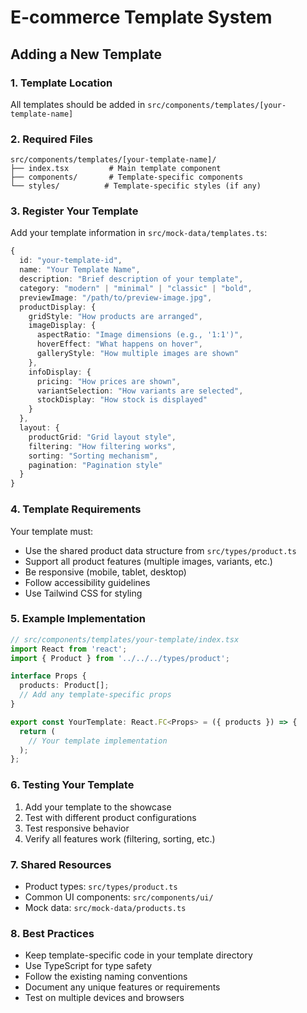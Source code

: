 # E-commerce Template System

## Adding a New Template

### 1. Template Location

All templates should be added in `src/components/templates/[your-template-name]`

### 2. Required Files

```
src/components/templates/[your-template-name]/
├── index.tsx         # Main template component
├── components/       # Template-specific components
└── styles/          # Template-specific styles (if any)
```

### 3. Register Your Template

Add your template information in `src/mock-data/templates.ts`:

```typescript
{
  id: "your-template-id",
  name: "Your Template Name",
  description: "Brief description of your template",
  category: "modern" | "minimal" | "classic" | "bold",
  previewImage: "/path/to/preview-image.jpg",
  productDisplay: {
    gridStyle: "How products are arranged",
    imageDisplay: {
      aspectRatio: "Image dimensions (e.g., '1:1')",
      hoverEffect: "What happens on hover",
      galleryStyle: "How multiple images are shown"
    },
    infoDisplay: {
      pricing: "How prices are shown",
      variantSelection: "How variants are selected",
      stockDisplay: "How stock is displayed"
    }
  },
  layout: {
    productGrid: "Grid layout style",
    filtering: "How filtering works",
    sorting: "Sorting mechanism",
    pagination: "Pagination style"
  }
}
```

### 4. Template Requirements

Your template must:

- Use the shared product data structure from `src/types/product.ts`
- Support all product features (multiple images, variants, etc.)
- Be responsive (mobile, tablet, desktop)
- Follow accessibility guidelines
- Use Tailwind CSS for styling

### 5. Example Implementation

```typescript
// src/components/templates/your-template/index.tsx
import React from 'react';
import { Product } from '../../../types/product';

interface Props {
  products: Product[];
  // Add any template-specific props
}

export const YourTemplate: React.FC<Props> = ({ products }) => {
  return (
    // Your template implementation
  );
};
```

### 6. Testing Your Template

1. Add your template to the showcase
2. Test with different product configurations
3. Test responsive behavior
4. Verify all features work (filtering, sorting, etc.)

### 7. Shared Resources

- Product types: `src/types/product.ts`
- Common UI components: `src/components/ui/`
- Mock data: `src/mock-data/products.ts`

### 8. Best Practices

- Keep template-specific code in your template directory
- Use TypeScript for type safety
- Follow the existing naming conventions
- Document any unique features or requirements
- Test on multiple devices and browsers
